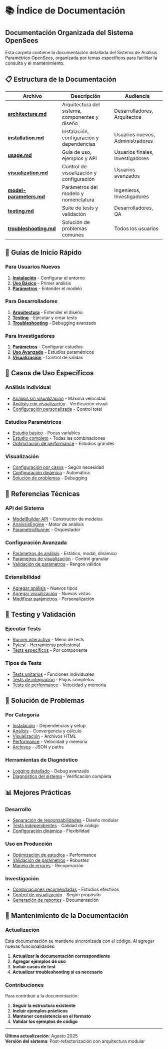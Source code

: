 # 📚 Índice de Documentación

## Documentación Organizada del Sistema OpenSees

Esta carpeta contiene la documentación detallada del Sistema de Análisis Paramétrico OpenSees, organizada por temas específicos para facilitar la consulta y el mantenimiento.

## 📋 Estructura de la Documentación

| Archivo | Descripción | Audiencia |
|---------|-------------|-----------|
| [**architecture.md**](architecture.md) | Arquitectura del sistema, componentes y diseño | Desarrolladores, Arquitectos |
| [**installation.md**](installation.md) | Instalación, configuración y dependencias | Usuarios nuevos, Administradores |
| [**usage.md**](usage.md) | Guía de uso, ejemplos y API | Usuarios finales, Investigadores |
| [**visualization.md**](visualization.md) | Control de visualización y configuración | Usuarios avanzados |
| [**model-parameters.md**](model-parameters.md) | Parámetros del modelo y nomenclatura | Ingenieros, Investigadores |
| [**testing.md**](testing.md) | Suite de tests y validación | Desarrolladores, QA |
| [**troubleshooting.md**](troubleshooting.md) | Solución de problemas comunes | Todos los usuarios |

## 🚀 Guías de Inicio Rápido

### Para Usuarios Nuevos
1. [**Instalación**](installation.md) - Configurar el entorno
2. [**Uso Básico**](usage.md#análisis-individual-rápido) - Primer análisis
3. [**Parámetros**](model-parameters.md) - Entender el modelo

### Para Desarrolladores
1. [**Arquitectura**](architecture.md) - Entender el diseño
2. [**Testing**](testing.md) - Ejecutar y crear tests
3. [**Troubleshooting**](troubleshooting.md) - Debugging avanzado

### Para Investigadores
1. [**Parámetros**](model-parameters.md) - Configurar estudios
2. [**Uso Avanzado**](usage.md#estudios-paramétricos) - Estudios paramétricos
3. [**Visualización**](visualization.md) - Control de salidas

## 🎯 Casos de Uso Específicos

### Análisis Individual
- [Análisis sin visualización](usage.md#análisis-básico-sin-visualización) - Máxima velocidad
- [Análisis con visualización](usage.md#análisis-con-visualización-completa) - Verificación visual
- [Configuración personalizada](usage.md#configuración-avanzada) - Control total

### Estudios Paramétricos
- [Estudio básico](usage.md#estudio-paramétrico-básico) - Pocas variables
- [Estudio completo](usage.md#estudio-paramétrico-avanzado) - Todas las combinaciones
- [Optimización de performance](visualization.md#optimización-de-performance) - Estudios grandes

### Visualización
- [Configuración por casos](visualization.md#casos-de-uso-específicos) - Según necesidad
- [Configuración dinámica](visualization.md#configuración-dinámica) - Automática
- [Solución de problemas](visualization.md#solución-de-problemas) - Debugging

## 🔧 Referencias Técnicas

### API del Sistema
- [ModelBuilder API](usage.md#api-unificada-de-modelbuilder) - Constructor de modelos
- [AnalysisEngine](architecture.md#⚙️-analysisengine-motor-de-análisis-refactorizado) - Motor de análisis
- [ParametricRunner](usage.md#estudios-paramétricos) - Orquestador

### Configuración Avanzada
- [Parámetros de análisis](model-parameters.md#configuración-de-análisis) - Estático, modal, dinámico
- [Parámetros de visualización](visualization.md#parámetros-de-visualización) - Control granular
- [Validación de parámetros](model-parameters.md#validación-de-parámetros) - Rangos válidos

### Extensibilidad
- [Agregar análisis](architecture.md#agregar-nuevo-tipo-de-análisis) - Nuevos tipos
- [Agregar visualización](architecture.md#agregar-nueva-visualización) - Nuevas vistas
- [Modificar parámetros](architecture.md#modificar-parámetros-del-modelo) - Personalización

## 🧪 Testing y Validación

### Ejecutar Tests
- [Runner interactivo](testing.md#opción-1-runner-interactivo) - Menú de tests
- [Pytest](testing.md#opción-2-pytest-recomendado) - Herramienta profesional
- [Tests específicos](testing.md#opción-3-tests-específicos-con-runner) - Por componente

### Tipos de Tests
- [Tests unitarios](testing.md#test-modelbuilder) - Funciones individuales
- [Tests de integración](testing.md#integración-✅) - Flujos completos
- [Tests de performance](testing.md#tests-de-performance) - Velocidad y memoria

## 🐛 Solución de Problemas

### Por Categoría
- [Instalación](troubleshooting.md#1-problemas-de-instalación) - Dependencias y setup
- [Análisis](troubleshooting.md#2-problemas-de-análisis) - Convergencia y cálculo
- [Visualización](troubleshooting.md#3-problemas-de-visualización) - Archivos HTML
- [Performance](troubleshooting.md#4-problemas-de-performance) - Velocidad y memoria
- [Archivos](troubleshooting.md#5-problemas-de-archivos) - JSON y paths

### Herramientas de Diagnóstico
- [Logging detallado](troubleshooting.md#habilitar-logging-detallado) - Debug avanzado
- [Diagnóstico del sistema](troubleshooting.md#verificar-estado-del-sistema) - Verificación completa

## 📊 Mejores Prácticas

### Desarrollo
- [Separación de responsabilidades](architecture.md#separación-de-responsabilidades) - Diseño modular
- [Tests independientes](testing.md#1-tests-independientes) - Calidad de código
- [Configuración dinámica](visualization.md#configuración-dinámica) - Flexibilidad

### Uso en Producción
- [Optimización de estudios](visualization.md#para-estudios-grandes-1000-modelos) - Performance
- [Validación de parámetros](model-parameters.md#validación-de-parámetros) - Robustez
- [Manejo de errores](troubleshooting.md) - Recuperación

### Investigación
- [Combinaciones recomendadas](model-parameters.md#combinaciones-recomendadas) - Estudios efectivos
- [Control de visualización](visualization.md#casos-de-uso-específicos) - Según propósito
- [Generación de reportes](usage.md#generación-de-reportes) - Documentación

## 🔄 Mantenimiento de la Documentación

### Actualización
Esta documentación se mantiene sincronizada con el código. Al agregar nuevas funcionalidades:

1. **Actualizar la documentación correspondiente**
2. **Agregar ejemplos de uso**
3. **Incluir casos de test**
4. **Actualizar troubleshooting si es necesario**

### Contribuciones
Para contribuir a la documentación:

1. **Seguir la estructura existente**
2. **Incluir ejemplos prácticos**
3. **Mantener consistencia en el formato**
4. **Validar los ejemplos de código**

---

**Última actualización**: Agosto 2025  
**Versión del sistema**: Post-refactorización con arquitectura modular
